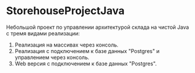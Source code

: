 # StorehouseProjectJava
Небольшой проект по управлении архитектурой склада на чистой Java с тремя видами реализации:
1) Реализация на массивах через консоль.
2) Реализация с подключением к базе данных "Postgres" и управлением через консоль.
3) Web версия с подключением к базе данных "Postgres". 
